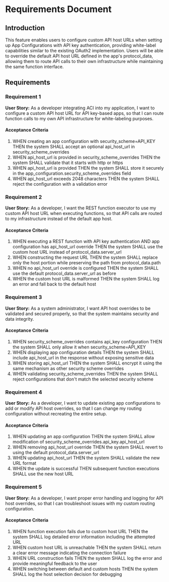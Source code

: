 # Requirements Document

## Introduction

This feature enables users to configure custom API host URLs when setting up App Configurations with API key authentication, providing white-label capabilities similar to the existing OAuth2 implementation. Users will be able to override the default API host URL defined in the app's protocol_data, allowing them to route API calls to their own infrastructure while maintaining the same function interface.

## Requirements

### Requirement 1

**User Story:** As a developer integrating ACI into my application, I want to configure a custom API host URL for API key-based apps, so that I can route function calls to my own API infrastructure for white-labeling purposes.

#### Acceptance Criteria

1. WHEN creating an app configuration with security_scheme=API_KEY THEN the system SHALL accept an optional api_host_url in security_scheme_overrides
2. WHEN api_host_url is provided in security_scheme_overrides THEN the system SHALL validate that it starts with http or https
3. WHEN api_host_url is provided THEN the system SHALL store it securely in the app_configuration.security_scheme_overrides field
4. WHEN api_host_url exceeds 2048 characters THEN the system SHALL reject the configuration with a validation error

### Requirement 2

**User Story:** As a developer, I want the REST function executor to use my custom API host URL when executing functions, so that API calls are routed to my infrastructure instead of the default app host.

#### Acceptance Criteria

1. WHEN executing a REST function with API key authentication AND app configuration has api_host_url override THEN the system SHALL use the custom host URL instead of protocol_data.server_url
2. WHEN constructing the request URL THEN the system SHALL replace only the host portion while preserving the path from protocol_data.path
3. WHEN no api_host_url override is configured THEN the system SHALL use the default protocol_data.server_url as before
4. WHEN the custom host URL is malformed THEN the system SHALL log an error and fall back to the default host

### Requirement 3

**User Story:** As a system administrator, I want API host overrides to be validated and secured properly, so that the system maintains security and data integrity.

#### Acceptance Criteria

1. WHEN security_scheme_overrides contains api_key configuration THEN the system SHALL only allow it when security_scheme=API_KEY
2. WHEN displaying app configuration details THEN the system SHALL include api_host_url in the response without exposing sensitive data
3. WHEN storing api_host_url THEN the system SHALL encrypt it using the same mechanism as other security scheme overrides
4. WHEN validating security_scheme_overrides THEN the system SHALL reject configurations that don't match the selected security scheme

### Requirement 4

**User Story:** As a developer, I want to update existing app configurations to add or modify API host overrides, so that I can change my routing configuration without recreating the entire setup.

#### Acceptance Criteria

1. WHEN updating an app configuration THEN the system SHALL allow modification of security_scheme_overrides.api_key.api_host_url
2. WHEN removing api_host_url override THEN the system SHALL revert to using the default protocol_data.server_url
3. WHEN updating api_host_url THEN the system SHALL validate the new URL format
4. WHEN the update is successful THEN subsequent function executions SHALL use the new host URL

### Requirement 5

**User Story:** As a developer, I want proper error handling and logging for API host overrides, so that I can troubleshoot issues with my custom routing configuration.

#### Acceptance Criteria

1. WHEN function execution fails due to custom host URL THEN the system SHALL log detailed error information including the attempted URL
2. WHEN custom host URL is unreachable THEN the system SHALL return a clear error message indicating the connection failure
3. WHEN URL construction fails THEN the system SHALL log the error and provide meaningful feedback to the user
4. WHEN switching between default and custom hosts THEN the system SHALL log the host selection decision for debugging